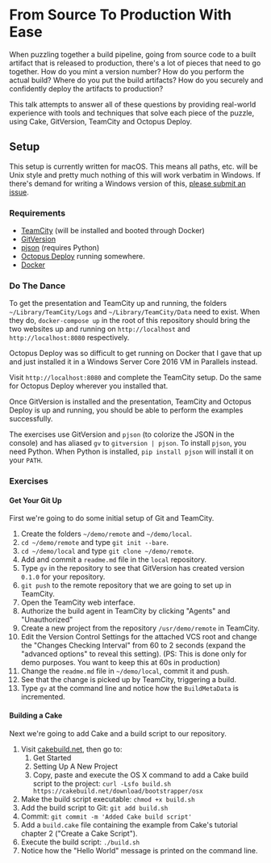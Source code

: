 # From Source To Production With Ease

When puzzling together a build pipeline, going from source code to a built
artifact that is released to production, there's a lot of pieces that need
to go together. How do you mint a version number? How do you perform the
actual build? Where do you put the build artifacts? How do you securely
and confidently deploy the artifacts to production?

This talk attempts to answer all of these questions by providing real-world
experience with tools and techniques that solve each piece of the puzzle,
using Cake, GitVersion, TeamCity and Octopus Deploy.

## Setup

This setup is currently written for macOS. This means all paths, etc. will
be Unix style and pretty much nothing of this will work verbatim in Windows.
If there's demand for writing a Windows version of this,
[please submit an issue](https://github.com/asbjornu/from-source-to-production-with-ease/issues).

### Requirements

- [TeamCity](https://www.jetbrains.com/teamcity/) (will be installed and
  booted through Docker)
- [GitVersion](https://github.com/GitTools/GitVersion)
- [pjson](https://github.com/igorgue/pjson) (requires Python)
- [Octopus Deploy](https://octopus.com/) running somewhere.
- [Docker](https://www.docker.com/)

### Do The Dance

To get the presentation and TeamCity up and running, the folders
`~/Library/TeamCity/Logs` and `~/Library/TeamCity/Data` need to exist. When
they do, `docker-compose up` in the root of this repository should bring the
two websites up and running on `http://localhost` and `http://localhost:8080`
respectively.

Octopus Deploy was so difficult to get running on Docker that I gave that up
and just installed it in a Windows Server Core 2016 VM in Parallels instead.

Visit `http://localhost:8080` and complete the TeamCity setup. Do the same for
Octopus Deploy wherever you installed that.

Once GitVersion is installed and the presentation, TeamCity and Octopus Deploy
is up and running, you should be able to perform the examples successfully.

The exercises use GitVersion and `pjson` (to colorize the JSON in the console)
and has aliased `gv` to `gitversion | pjson`. To install `pjson`, you need
Python. When Python is installed, `pip install pjson` will install it on your
`PATH`.

### Exercises

#### Get Your Git Up

First we're going to do some initial setup of Git and TeamCity.

1.  Create the folders `~/demo/remote` and `~/demo/local`.
2.  `cd ~/demo/remote` and type `git init --bare`.
3.  `cd ~/demo/local` and type `git clone ~/demo/remote`.
4.  Add and commit a `readme.md` file in the `local` repository.
3.  Type `gv` in the repository to see that GitVersion has created version
    `0.1.0` for your repository.
5.  `git push` to the remote repository that we are going to set up in TeamCity.
6.  Open the TeamCity web interface.
7.  Authorize the build agent in TeamCity by clicking "Agents" and
    "Unauthorized"
8.  Create a new project from the repository `/usr/demo/remote` in TeamCity.
9.  Edit the Version Control Settings for the attached VCS root and change
    the "Changes Checking Interval" from 60 to 2 seconds (expand the
    "advanced options" to reveal this setting).
    (PS: This is done only for demo purposes. You want to keep this at 60s in
    production)
9.  Change the `readme.md` file in `~/demo/local`, commit it and push.
10. See that the change is picked up by TeamCity, triggering a build.
11. Type `gv` at the command line and notice how the `BuildMetaData` is
    incremented.

#### Building a Cake

Next we're going to add Cake and a build script to our repository.

1. Visit [cakebuild.net](https://cakebuild.net/), then go to:
    1. Get Started
    2. Setting Up A New Project
    3. Copy, paste and execute the OS X command to add a Cake build script to
       the project:
       `curl -Lsfo build.sh https://cakebuild.net/download/bootstrapper/osx`
2. Make the build script executable: `chmod +x build.sh`
3. Add the build script to Git: `git add build.sh`
4. Commit: `git commit -m 'Added Cake build script'`
5. Add a `build.cake` file containing the example from Cake's tutorial
   chapter 2 ("Create a Cake Script").
6. Execute the build script: `./build.sh`
7. Notice how the "Hello World" message is printed on the command line.

